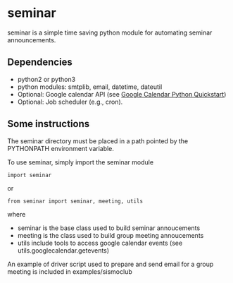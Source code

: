 # seminar

seminar is a simple time saving python module for automating seminar announcements.

## Dependencies
- python2 or python3
- python modules: smtplib, email, datetime, dateutil
- Optional: Google calendar API (see [Google Calendar Python Quickstart](https://developers.google.com/google-apps/calendar/quickstart/python))
- Optional: Job scheduler (e.g., cron).

## Some instructions
The seminar directory must be placed in a path pointed by the PYTHONPATH environment variable.

To use seminar, simply import the seminar module
```
import seminar
```
or 
```
from seminar import seminar, meeting, utils
```
where
- seminar is the base class used to build seminar annoucements
- meeting is the class used to build group meeting annoucements
- utils include tools to access google calendar events (see utils.googlecalendar.getevents)

An example of driver script used to prepare and send email for a group meeting is included in examples/sismoclub







